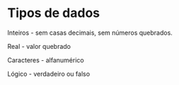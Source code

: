 # Tipos de dados

Inteiros - sem casas decimais, sem números quebrados.

Real - valor quebrado

Caracteres - alfanumérico 

Lógico - verdadeiro ou falso